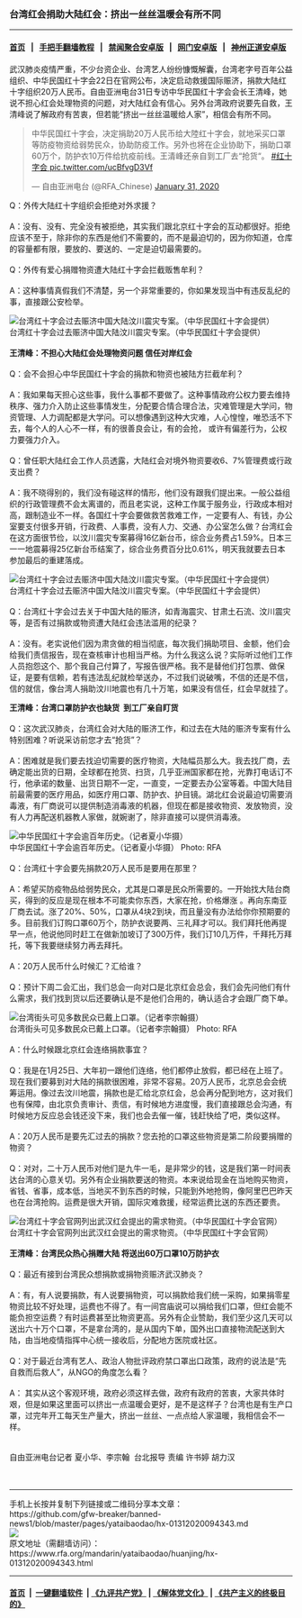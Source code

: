 ### 台湾红会捐助大陆红会：挤出一丝丝温暖会有所不同
------------------------

#### [首页](https://github.com/gfw-breaker/banned-news1/blob/master/README.md) &nbsp;&nbsp;|&nbsp;&nbsp; [手把手翻墙教程](https://github.com/gfw-breaker/guides/wiki) &nbsp;&nbsp;|&nbsp;&nbsp; [禁闻聚合安卓版](https://github.com/gfw-breaker/bn-android) &nbsp;&nbsp;|&nbsp;&nbsp; [网门安卓版](https://github.com/oGate2/oGate) &nbsp;&nbsp;|&nbsp;&nbsp; [神州正道安卓版](https://github.com/SzzdOgate/update) 



<div id="storytext">
 <div>
  <div class="slot_header">
  </div>
 </div>
 <p>
  武汉肺炎疫情严重，不少台资企业、台湾艺人纷纷慷慨解囊，台湾老字号百年公益组织、中华民国红十字会22日在官网公布，决定启动救援国际赈济，捐款大陆红十字组织20万人民币。自由亚洲电台31日专访中华民国红十字会会长王清峰，她说不担心红会处理物资的问题，对大陆红会有信心。另外台湾政府说要先自救，王清峰说了解政府有苦衷，但若能“挤出一丝丝温暖给人家”，相信会有所不同。
 </p>
 <p>
 </p>
 <p>
 </p>
 <blockquote class="twitter-tweet">
  <p dir="ltr" lang="zh">
   中华民国红十字会，决定捐助20万人民币给大陸红十字会，就地采买口罩等防疫物资给弱势民众，协助防疫工作。另外也将在企业协助下，捐助口罩60万个，防护衣10万件给抗疫前线。王清峰还亲自到工厂去“抢货“。
   <a href="https://twitter.com/hashtag/%E7%BA%A2%E5%8D%81%E5%AD%97%E4%BC%9A?src=hash&amp;ref_src=twsrc%5Etfw">
    #红十字会
   </a>
   <a href="https://t.co/ucBfvgD3Vf">
    pic.twitter.com/ucBfvgD3Vf
   </a>
  </p>
  — 自由亚洲电台 (@RFA_Chinese)
  <a href="https://twitter.com/RFA_Chinese/status/1223211771151863810?ref_src=twsrc%5Etfw">
   January 31, 2020
  </a>
 </blockquote>
 <p>
 </p>
 <p>
  Q：外传大陆红十字组织会拒绝对外求援？
  <br/>
  <br/>
  A：没有、没有、完全没有被拒绝，其实我们跟北京红十字会的互动都很好。拒绝应该不至于，除非你的东西是他们不需要的，而不是最迫切的，因为你知道，仓库的容量都有限，要放的、要送的、一定是迫切最需要的。
  <br/>
  <br/>
  Q：外传有爱心捐赠物资遭大陆红十字会拦截贩售牟利？
  <br/>
  <br/>
  A：这种事情真假我们不清楚，另一个非常重要的，你如果发现当中有违反乱纪的事，直接跟公安检举。
 </p>
 <p>
 </p>
 <p>
  <div class="image-inline captioned" style="width:640px;">
   <div style="width:640px;">
    <img alt="台湾红十字会过去赈济中国大陆汶川震灾专案。（中华民国红十字会提供）" src="https://www.rfa.org/mandarin/yataibaodao/huanjing/hx-01312020094343.html/4e8c.jpg" title="台湾红十字会过去赈济中国大陆汶川震灾专案。（中华民国红十字会提供）"/>
   </div>
   <div class="image-caption">
    <span style="width:640px;">
     台湾红十字会过去赈济中国大陆汶川震灾专案。（中华民国红十字会提供）
    </span>
    <span class="copyright">
    </span>
   </div>
  </div>
  <br/>
  <b>
   王清峰：不担心大陆红会处理物资问题 信任对岸红会
  </b>
  <br/>
  <br/>
  Q：会不会担心中华民国红十字会的捐款和物资也被陆方拦截牟利？
  <br/>
  <br/>
  A：我如果每天担心这些事，我什么事都不要做了。这种事情政府公权力要去维持秩序、强力介入防止这些事情发生，分配要合情合理合法，灾难管理是大学问，物资管理、人力调配都是大学问。可以想像遇到这种大灾难，人心惶惶，唯恐活不下去，每个人的人心不一样，有的很善良会让，有的会抢， 或许有偏差行为，公权力要强力介入。
  <br/>
  <br/>
  Q：曾任职大陆红会工作人员透露，大陆红会对境外物资要收6、7%管理费或行政支出费？
  <br/>
  <br/>
  A：我不晓得别的，我们没有碰这样的情形，他们没有跟我们提出来。一般公益组织的行政管理费不会太离谱的，而且老实说，这种工作属于服务业，行政成本相对高，跟制造业不一样。各国红十字会要做救苦救难工作，一定要有人、有钱，办公室要支付很多开销，行政费、人事费，没有人力、交通、办公室怎么做？台湾红会在这方面很节俭，以汶川震灾专案募得16亿新台币，综合业务费占1.59%。日本三一一地震募得25亿新台币结案了，综合业务费百分比0.61%，明天我就要去日本参加最后的重建落成。
 </p>
 <p>
 </p>
 <p>
  <div class="image-inline captioned" style="width:640px;">
   <div style="width:640px;">
    <img alt="台湾红十字会过去赈济中国大陆汶川震灾专案。（中华民国红十字会提供）" src="https://www.rfa.org/mandarin/yataibaodao/huanjing/hx-01312020094343.html/4.jpg" title="台湾红十字会过去赈济中国大陆汶川震灾专案。（中华民国红十字会提供）"/>
   </div>
   <div class="image-caption">
    <span style="width:640px;">
     台湾红十字会过去赈济中国大陆汶川震灾专案。（中华民国红十字会提供）
    </span>
    <span class="copyright">
    </span>
   </div>
  </div>
  <br/>
  Q：台湾红十字会过去关于中国大陆的赈济，如青海震灾、甘肃土石流、汶川震灾等，是否有过捐款或物资遭大陆红会违法滥用的纪录？
  <br/>
  <br/>
  A：没有。老实说他们因为肃贪做的相当彻底，每次我们捐助项目、金额，他们会给我们责信报告，现在查核审计也相当严格。为什么我这么说？实际听过他们工作人员抱怨这个、那个我自己付算了，写报告很严格。我不是替他们打包票、做保证，是要有信赖，若有违法乱纪就检举送办，不过我们说破嘴，不信的还是不信，信的就信，像台湾人捐助汶川地震也有几十万笔，如果没有信任，红会早就挂了。
 </p>
 <p>
  <b>
   王清峰：台湾口罩防护衣也缺货  到工厂亲自盯货
  </b>
  <br/>
  <br/>
  Q：这次武汉肺炎，台湾红会对大陆的赈济工作，和过去在大陆的赈济专案有什么特别困难？听说采访前您才去“抢货”？
  <br/>
  <br/>
  A：困难就是我们要去找迫切需要的医疗物资，大陆幅员那么大。我去找厂商，去确定能出货的日期，全球都在抢货、扫货，几乎亚洲国家都在抢，光靠打电话订不行，他承诺的数量、出货日期不一定，一直变，一定要去办公室等着。中国大陆目前最需要的医疗用品，如医疗用口罩、防护衣、护目镜。湖北红会说最迫切需要消毒液，有厂商说可以提供制造消毒液的机器，但现在都是接收物资、发放物资，没有人力再配送机器教人家做，就婉谢了，除非直接可以提供消毒液。
 </p>
 <p>
 </p>
 <p>
  <div class="image-inline captioned" style="width:640px;">
   <div style="width:640px;">
    <img alt="中华民国红十字会逾百年历史。（记者夏小华摄）" src="https://www.rfa.org/mandarin/yataibaodao/huanjing/hx-01312020094343.html/4e94.jpg" title="中华民国红十字会逾百年历史。（记者夏小华摄）"/>
   </div>
   <div class="image-caption">
    <span style="width:640px;">
     中华民国红十字会逾百年历史。（记者夏小华摄）
    </span>
    <span class="copyright">
     Photo: RFA
    </span>
   </div>
  </div>
  <br/>
  Q：台湾红十字会要先捐款20万人民币是要用在那里？
  <br/>
  <br/>
  A：希望买防疫物品给弱势民众，尤其是口罩是民众所需要的。一开始找大陆台商买，得到的反应是现在根本不可能卖你东西，大家在抢，价格爆涨 。再向东南亚厂商去试。涨了20%、50%，口罩从4块2到块，而且量没有办法给你你预期要的多。目前我们订购口罩60万个，防护衣说要两、三礼拜才可以。我们拜托他再提早一点，他说他同时赶工在做新加坡订了300万件，我们订10几万件，千拜托万拜托，等下我要继续努力再去拜托。
  <br/>
  <br/>
  A：20万人民币什么时候汇？汇给谁？
  <br/>
  <br/>
  Q：预计下周二会汇出，我们总会一向对口是北京红会总会，我们会先问他们有什么需求，我们找到货以后还要确认是不是他们合用的，确认适合才会跟厂商下单。
 </p>
 <p>
 </p>
 <p>
  <div class="image-inline captioned" style="width:640px;">
   <div style="width:640px;">
    <img alt="台湾街头可见多数民众已戴上口罩。（记者李宗翰摄）" src="https://www.rfa.org/mandarin/yataibaodao/huanjing/hx-01312020094343.html/4e03.jpg" title="台湾街头可见多数民众已戴上口罩。（记者李宗翰摄）"/>
   </div>
   <div class="image-caption">
    <span style="width:640px;">
     台湾街头可见多数民众已戴上口罩。（记者李宗翰摄）
    </span>
    <span class="copyright">
     Photo: RFA
    </span>
   </div>
  </div>
  <br/>
  A：什么时候跟北京红会连络捐款事宜？
  <br/>
  <br/>
  Q：我是在1月25日、大年初一跟他们连络，他们都停止放假，都已经在上班了。现在我们要募到对大陆的捐款很困难，非常不容易。20万人民币，北京总会会统筹运用。像过去汶川地震，捐款也是汇给北京红会，总会再分配到地方，这对我们也有保障，由北京负责审计、责信，有时候地方进度慢，我们直接跟总会沟通，有时候地方反应总会钱还没下来，我们也会去催一催，钱赶快给了吧，类似这样。
  <br/>
  <br/>
  A：20万人民币是要先汇过去的捐款？您去抢的口罩这些物资是第二阶段要捐赠的物资？
  <br/>
  <br/>
  Q：对对，二十万人民币对他们是九牛一毛，是非常少的钱，这是我们第一时间表达台湾的心意关切。另外有企业捐款要送的物资。本来说给现金在当地购买物资，省钱、省事，成本低，当地买不到东西的时候，只能到外地抢购，像阿里巴巴昨天也在台湾抢购。运费是很大开销，国际灾难救援，经常运费比送的东西还要贵。
 </p>
 <p>
 </p>
 <p>
  <div class="image-inline captioned" style="width:961px;">
   <div style="width:961px;">
    <img alt="台湾红十字会官网列出武汉红会提出的需求物资。（中华民国红十字会官网）" src="https://www.rfa.org/mandarin/yataibaodao/huanjing/hx-01312020094343.html/516d.png" title="台湾红十字会官网列出武汉红会提出的需求物资。（中华民国红十字会官网）"/>
   </div>
   <div class="image-caption">
    <span style="width:961px;">
     台湾红十字会官网列出武汉红会提出的需求物资。（中华民国红十字会官网）
    </span>
    <span class="copyright">
    </span>
   </div>
  </div>
  <br/>
  <b>
   王清峰：台湾民众热心捐赠大陆 将送出60万口罩10万防护衣
  </b>
  <br/>
  <br/>
  Q：最近有接到台湾民众想捐款或捐物资赈济武汉肺炎？
  <br/>
  <br/>
  A：有，有人说要捐款，有人说要捐物资，可以捐款给我们统一采购，如果捐零星物资比较不好处理，运费也不得了。有一间宫庙说可以捐给我们口罩，但红会能不能负担空运费？有时运费甚至比物资更高。另外有企业赞助，我们至少这几天可以送出六十万个口罩，不是拿台湾的，是从国内下单，国外出口直接物流配送到大陆，由当地疫情指挥中心统一接收后，分配地方医院或社区。
  <br/>
  <br/>
  Q：对于最近台湾有艺人、政治人物批评政府禁口罩出口政策，政府的说法是“先自救而后救人”，从NGO的角度怎么看？
  <br/>
  <br/>
  A： 其实从这个客观环境，政府必须这样去做，政府有政府的苦衷，大家共体时艰，但是如果这里面可以挤出一点温暖会更好，是不是这样子？台湾也是有生产口罩，过完年开工每天生产量大，挤出一丝丝、一点点给人家温暖，我相信会不一样。
  <br/>
  <br/>
  <br/>
  自由亚洲电台记者 夏小华、李宗翰  台北报导 责编 许书婷 胡力汉
  <br/>
  <br/>
  <br/>
 </p>
</div>

<hr/>
手机上长按并复制下列链接或二维码分享本文章：<br/>
https://github.com/gfw-breaker/banned-news1/blob/master/pages/yataibaodao/hx-01312020094343.md <br/>
<a href='https://github.com/gfw-breaker/banned-news1/blob/master/pages/yataibaodao/hx-01312020094343.md'><img src='https://github.com/gfw-breaker/banned-news1/blob/master/pages/yataibaodao/hx-01312020094343.md.png'/></a> <br/>
原文地址（需翻墙访问）：https://www.rfa.org/mandarin/yataibaodao/huanjing/hx-01312020094343.html


------------------------
#### [首页](https://github.com/gfw-breaker/banned-news1/blob/master/README.md) &nbsp;|&nbsp; [一键翻墙软件](https://github.com/gfw-breaker/nogfw/blob/master/README.md) &nbsp;| [《九评共产党》](https://github.com/gfw-breaker/9ping.md/blob/master/README.md#九评之一评共产党是什么) | [《解体党文化》](https://github.com/gfw-breaker/jtdwh.md/blob/master/README.md) | [《共产主义的终极目的》](https://github.com/gfw-breaker/gczydzjmd.md/blob/master/README.md)


<img src='http://gfw-breaker.win/banned-news/pages/yataibaodao/hx-01312020094343.md' width='0px' height='0px'/>